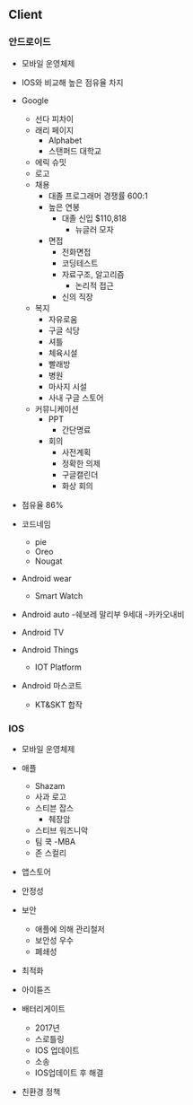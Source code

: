 ## Client
 ### 안드로이드
 - 모바일 운영체제
 - IOS와 비교해 높은 점유율 차지
 - Google
   - 선다 피차이
   - 래리 페이지
     - Alphabet
     - 스탠퍼드 대학교
   - 에릭 슈밋
   - 로고
   - 채용 
     - 대졸 프로그래머 경쟁률 600:1
     - 높은 연봉
       - 대졸 신입 $110,818
         - 뉴글러 모자
     - 면접
       - 전화면접
       - 코딩테스트
       - 자료구조, 알고리즘
         - 논리적 접근
       - 신의 직장
   - 복지
     - 자유로움
     - 구글 식당
     - 셔틀
     - 체육시설
     - 빨래방
     - 병원
     - 마사지 시설
     - 사내 구글 스토어
   - 커뮤니케이션
     - PPT
       - 간단명료
     - 회의
       - 사전계획
       - 정확한 의제
       - 구글캘린더
       - 화상 회의
   
 - 점유율 86%
 - 코드네임
   - pie
   - Oreo
   - Nougat
 - Android wear
   - Smart Watch
 - Android auto
   -쉐보레 말리부 9세대
   -카카오내비
 - Android TV
 - Android Things
   - IOT Platform
 - Android 마스코트
   - KT&SKT 합작
  
 
 ### IOS
 - 모바일 운영체제
 - 애플
   - Shazam
   - 사과 로고
   - 스티븐 잡스
     - 췌장암
   - 스티브 워즈니악
   - 팀 쿡
     -MBA
   - 존 스컬리
   
   
 - 앱스토어
 - 안정성
 - 보안
   - 애플에 의해 관리철저
   - 보안성 우수
   - 폐쇄성
 - 최적화
 - 아이튠즈
 - 배터리게이트
   - 2017년
   - 스로틀링
   - IOS 업데이트
   - 소송
   - IOS업데이트 후 해결
 - 친환경 정책
